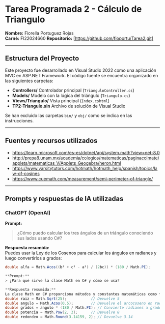 # Tarea Programada 2 - Cálculo de Triangulo

**Nombre:** Fiorella Portuguez Rojas  
**Carné:** FI22024660
**Repositorio:** [https://github.com/fioportu/Tarea2.git]

----------------------------------------------------------------------------

## Estructura del Proyecto

Este proyecto fue desarrollado en Visual Studio 2022 como una aplicación MVC en ASP.NET Framework. El código fuente se encuentra organizado en las siguientes carpetas:

- **Controllers/** Controlador principal (`TrianguloController.cs`)
- **Models/** Modelo con la lógica del triángulo (`Triangulo.cs`)
- **Views/Triangulo/** Vista principal (`Index.cshtml`)
- **TP2-Triangulo.sln** Archivo de solución de Visual Studio

Se han excluido las carpetas `bin/` y `obj/` como se indica en las instrucciones.

---

## Fuentes y recursos utilizados

- https://learn.microsoft.com/es-es/dotnet/api/system.math?view=net-8.0
- http://prepa8.unam.mx/academia/colegios/matematicas/paginacolmate/applets/matematicas_V/Applets_Geogebra/heron.html
- https://www.varsitytutors.com/hotmath/hotmath_help/spanish/topics/law-of-cosines
- https://www.cuemath.com/measurement/semi-perimeter-of-triangle/

---

## Prompts y respuestas de IA utilizadas

### ChatGPT (OpenAI)

**Prompt:**  
> ¿Cómo puedo calcular los tres ángulos de un triángulo conociendo sus lados usando C#?

**Respuesta resumida:**  
Puedes usar la Ley de los Cosenos para calcular los ángulos en radianes y luego convertirlos a grados:
```csharp
double alfa = Math.Acos((b² + c² - a²) / (2bc)) * (180 / Math.PI);

**Prompt:**  
> ¿Para qué sirve la clase Math en C# y cómo se usa?

**Respuesta resumida:**  
La clase Math en C# proporciona métodos y constantes matemáticas como funciones trigonométricas, logaritmos, raíces cuadradas, redondeo, potencias, etc. Es útil para realizar cálculos precisos en aplicaciones matemáticas, científicas o gráficas. Algunos ejemplos comunes son:
double raiz = Math.Sqrt(25);           // Devuelve 5
double angulo = Math.Acos(0.5);        // Devuelve el arcocoseno en radianes
double grados = angulo * (180 / Math.PI); // Convierte radianes a grados
double potencia = Math.Pow(2, 3);      // Devuelve 8
double redondeo = Math.Round(3.14159, 2); // Devuelve 3.14

